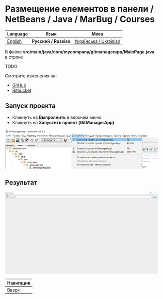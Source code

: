 # Размещение елементов в панели / NetBeans / Java / MarBug / Courses

| Language | Язык | Мова |
| -------- | ---- | ---- |
| [English](README.md) | **Русский / Russian** | [Українська / Ukrainian](README.uk.md) |

В файле **src/main/java/com/mycompany/gitmanagerapp/MainPage.java** в строке

TODO

Смотрите изменения на:

* [GitHub](https://github.com/marbug/courses-marbug-java/compare/v4.2_set-grid-layout...v4.3_change-grid-layout-params)
* [Bitbucket](https://bitbucket.org/marbug/courses-marbug-java/branches/compare/v4.3_change-grid-layout-params%0Dv4.2_set-grid-layout#diff)

## Запуск проекта ##

* Кликнуть на **Выпролнить** в верхнем меню
* Кликнуть на **Запустить проект (GitManagerApp)**

![Меню](https://github.com/marbug/courses-marbug-java/blob/master/netbeans/run-project/menu.ru.png)

## Результат ##

![Меню](https://github.com/marbug/courses-marbug-java/blob/master/netbeans/move-items-to-panel/result.ru.png)

| Навигация                |
| ------------------------ |
| [Вверх](../README.ru.md) |
